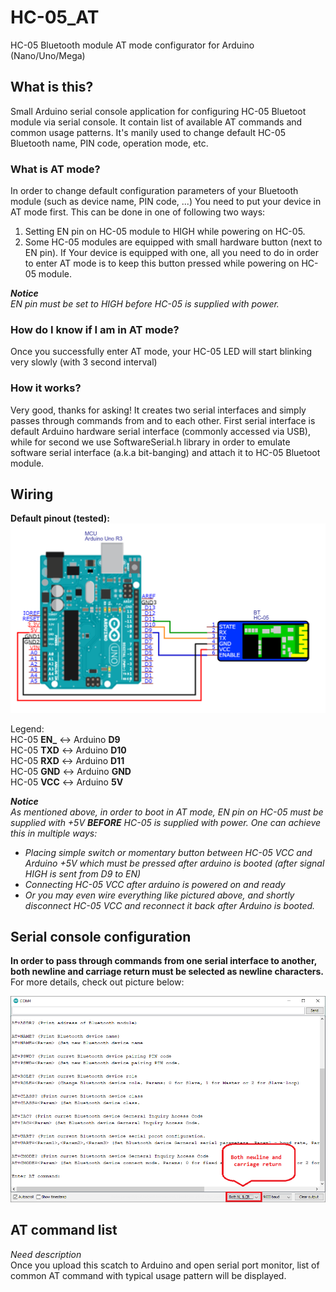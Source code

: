 # HC-05_AT
HC-05 Bluetooth module AT mode configurator for Arduino (Nano/Uno/Mega)

## What is this?
Small Arduino serial console application for configuring HC-05 Bluetoot module via serial console. It contain list of available AT commands and common usage patterns. It's manily used to change default HC-05 Bluetooth name, PIN code, operation mode, etc.

### What is AT mode?
In order to change default configuration parameters of your Bluetooth module (such as device name, PIN code, ...) You need to put your device in AT mode first. This can be done in one of following two ways:  
1. Setting EN pin on HC-05 module to HIGH while powering on HC-05.
2. Some HC-05 modules are equipped with small hardware button (next to EN pin). If Your device is equipped with one, all you need to do in order to enter AT mode is to keep this button pressed while powering on HC-05 module.

***Notice***  
*EN pin must be set to HIGH before HC-05 is supplied with power.*

### How do I know if I am in AT mode?
Once you successfully enter AT mode, your HC-05 LED will start blinking very slowly (with 3 second interval)

### How it works?
Very good, thanks for asking! It creates two serial interfaces and simply passes through commands from and to each other. First serial interface is default Arduino hardware serial interface (commonly accessed via USB), while for second we use SoftwareSerial.h library in order to emulate software serial interface (a.k.a bit-banging) and attach it to HC-05 Bluetoot module.

## Wiring
**Default pinout (tested):**  
<img src="assets/Schematic.png">

Legend:  
HC-05 **EN_** <-> Arduino **D9**  
HC-05 **TXD** <-> Arduino **D10**  
HC-05 **RXD** <-> Arduino **D11**  
HC-05 **GND** <-> Arduino **GND**  
HC-05 **VCC** <-> Arduino **5V**  

***Notice***  
*As mentioned above, in order to boot in AT mode, EN pin on HC-05 must be supplied with +5V **BEFORE** HC-05 is supplied with power. One can achieve this in multiple ways:*  
- *Placing simple switch or momentary button between HC-05 VCC and Arduino +5V which must be pressed after arduino is booted (after signal HIGH is sent from D9 to EN)*
- *Connecting HC-05 VCC after arduino is powered on and ready*
- *Or you may even wire everything like pictured above, and shortly disconnect HC-05 VCC and reconnect it back after Arduino is booted.*

## Serial console configuration
**In order to pass through commands from one serial interface to another, both newline and carriage return must be selected as newline characters.** For more details, check out picture below:  

<img src="assets/serial-console.png">

## AT command list
*Need description*  
Once you upload this scatch to Arduino and open serial port monitor, list of common AT command with typical usage pattern will be displayed.

